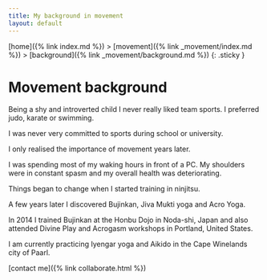 ```yaml
---
title: My background in movement 
layout: default
---
```


[home]({% link index.md %}) > [movement]({% link _movement/index.md %}) > [background]({% link _movement/background.md %})
{: .sticky }

# Movement background

Being a shy and introverted child I never really liked team sports. I preferred judo, karate or swimming.

I was never very committed to sports during school or university. 

I only realised the importance of movement years later.

I was spending most of my waking hours in front of a PC. My shoulders were in constant spasm and my overall health was deteriorating. 

Things began to change when I started training in ninjitsu.

A few years later I discovered Bujinkan, Jiva Mukti yoga and Acro Yoga. 

In 2014 I trained Bujinkan at the Honbu Dojo in Noda-shi, Japan and also attended Divine Play and Acrogasm workshops in Portland, United States. 

I am currently practicing Iyengar yoga and Aikido in the Cape Winelands city of Paarl.

[contact me]({% link collaborate.html %})
